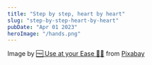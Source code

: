 ```yaml
---
title: "Step by step, heart by heart"
slug: "step-by-step-heart-by-heart"
pubDate: "Apr 01 2023"
heroImage: "/hands.png"
---
```


Image by <a href="https://pixabay.com/users/truthseeker08-2411480/?utm_source=link-attribution&amp;utm_medium=referral&amp;utm_campaign=image&amp;utm_content=1939895">🆓 Use at your Ease 👌🏼</a> from <a href="https://pixabay.com//?utm_source=link-attribution&amp;utm_medium=referral&amp;utm_campaign=image&amp;utm_content=1939895">Pixabay</a>